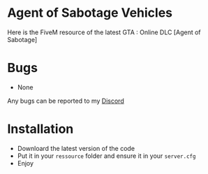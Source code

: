 # Agent of Sabotage Vehicles
Here is the FiveM resource of the latest GTA : Online DLC [Agent of Sabotage]
# Bugs
- None

Any bugs can be reported to my [Discord](https://discord.com/invite/MCK7wFwV3q)
# Installation
- Downloard the latest version of the code
- Put it in your `ressource` folder and ensure it in your `server.cfg`
- Enjoy
